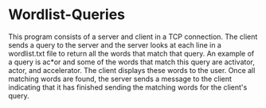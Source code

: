 # Wordlist-Queries

This program consists of a server and client in a TCP connection. The client sends a query to the server and the server looks at each line in a wordlist.txt file to return all the words 
that match that query. An example of a query is ac*or and some of the words that match this query are activator, actor, and accelerator. The client displays these words to the user. Once all matching words are found, the server sends a message to the client indicating that it has finished sending the matching words for the client's query. 
